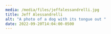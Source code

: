 ```yaml
---
media: /media/files/jeffalessandrelli.jpg
title: Jeff Alessandrelli 
alt: "A photo of a dog with its tongue out "
date: 2022-09-20T14:04:00-0500
---
```

